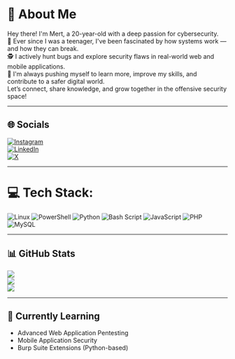 # 💫 About Me

Hey there! I'm Mert, a 20-year-old with a deep passion for cybersecurity.  
🔐 Ever since I was a teenager, I've been fascinated by how systems work — and how they can break.  
🕵️ I actively hunt bugs and explore security flaws in real-world web and mobile applications.  
🚀 I'm always pushing myself to learn more, improve my skills, and contribute to a safer digital world.  
Let’s connect, share knowledge, and grow together in the offensive security space!


---

## 🌐 Socials
[![Instagram](https://img.shields.io/badge/Instagram-%23E4405F.svg?logo=Instagram&logoColor=white)](https://instagram.com/mertvip)  
[![LinkedIn](https://img.shields.io/badge/LinkedIn-%230077B5.svg?logo=linkedin&logoColor=white)](https://linkedin.com/in/mertcanozkan1)  
[![X](https://img.shields.io/badge/X-black.svg?logo=X&logoColor=white)](https://x.com/mertozkanoglu1)

---

# 💻 Tech Stack:
![Linux](https://img.shields.io/badge/Linux-FCC624?style=for-the-badge&logo=linux&logoColor=black)
![PowerShell](https://img.shields.io/badge/PowerShell-%235391FE.svg?style=for-the-badge&logo=powershell&logoColor=white) 
![Python](https://img.shields.io/badge/python-3670A0?style=for-the-badge&logo=python&logoColor=ffdd54) 
![Bash Script](https://img.shields.io/badge/bash_script-%23121011.svg?style=for-the-badge&logo=gnu-bash&logoColor=white) 
![JavaScript](https://img.shields.io/badge/javascript-%23323330.svg?style=for-the-badge&logo=javascript&logoColor=%23F7DF1E) 
![PHP](https://img.shields.io/badge/php-%23777BB4.svg?style=for-the-badge&logo=php&logoColor=white) 
![MySQL](https://img.shields.io/badge/mysql-4479A1.svg?style=for-the-badge&logo=mysql&logoColor=white)


---

## 📊 GitHub Stats
![](https://github-readme-stats.vercel.app/api?username=mertvip&theme=dark&hide_border=false&include_all_commits=true&count_private=true)  
![](https://github-readme-streak-stats.herokuapp.com/?user=mertvip&theme=dark&hide_border=false)  
![](https://github-readme-stats.vercel.app/api/top-langs/?username=mertvip&theme=dark&hide_border=false&layout=compact)

---

## 🚀 Currently Learning
- Advanced Web Application Pentesting  
- Mobile Application Security  
- Burp Suite Extensions (Python-based)

